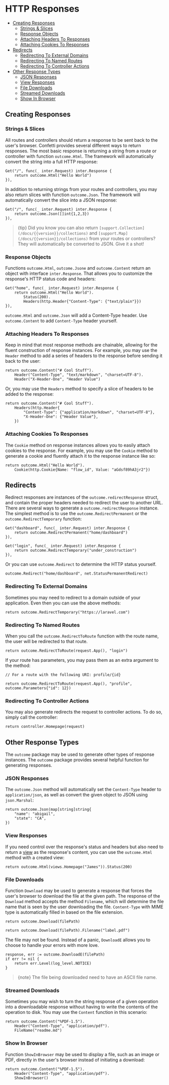 # HTTP Responses

- [Creating Responses](#creating-responses)
  - [Strings & Slices](#strings--slices)
  - [Response Objects](#response-objects)
  - [Attaching Headers To Responses](#attaching-headers-to-responses)
  - [Attaching Cookies To Responses](#attaching-cookies-to-responses)
- [Redirects](#redirects)
  - [Redirecting To External Domains](#redirecting-to-external-domains)
  - [Redirecting To Named Routes](#redirecting-to-named-routes)
  - [Redirecting To Controller Actions](#redirecting-to-controller-actions)
- [Other Response Types](#other-response-types)
  - [JSON Responses](#json-responses)
  - [View Responses](#view-responses)
  - [File Downloads](#file-downloads)
  - [Streamed Downloads](#streamed-downloads)
  - [Show In Browser](#show-in-browser)

## Creating Responses

### Strings & Slices

All routes and controllers should return a response to be sent back to the user's browser. Confetti provides several
different ways to return responses. The most basic response is returning a string from a route or controller with
function `outcome.Html`. The framework will automatically convert the string into a full HTTP response:

	Get("/", func(_ inter.Request) inter.Response {
		return outcome.Html("Hello World")
	}),

In addition to returning strings from your routes and controllers, you may also return slices with
function `outcome.Json`. The framework will automatically convert the slice into a JSON response:

	Get("/", func(_ inter.Request) inter.Response {
		return outcome.Json([]int{1,2,3})
	}),

> {tip} Did you know you can also return `[support.Collection](/docs/{{version}}/collections)` and `[support.Map](/docs/{{version}}/collections)` from your routes or controllers? They will automatically be converted to JSON. Give it a shot!

### Response Objects

Functions `outcome.Html`, `outcome.Jsone` and `outcome.Content` return an object with interface `inter.Response`. That
allows you to customize the response's HTTP status code and headers:

	Get("home", func(_ inter.Request) inter.Response {
		return outcome.Html("Hello World").
			Status(200).
			Headers(http.Header{"Content-Type": {"text/plain"}})
	}),

`outcome.Html` and `outcome.Json` will add a Content-Type header. Use `outcome.Content` to add `Content-Type` header
yourself.

### Attaching Headers To Responses

Keep in mind that most response methods are chainable, allowing for the fluent construction of response instances. For
example, you may use the `Header` method to add a series of headers to the response before sending it back to the user:

    return outcome.Content("# Cool Stuff").
		Header("Content-Type", "text/markdown", "charset=UTF-8").
		Header("X-Header-One", "Header Value")

Or, you may use the `Headers` method to specify a slice of headers to be added to the response:

    return outcome.Content("# Cool Stuff").
		Headers(http.Header{
            "Content-Type": {"application/markdown", "charset=UTF-8"},
            "X-Header-One": {"Header Value"},
        })

### Attaching Cookies To Responses

The `Cookie` method on response instances allows you to easily attach cookies to the response. For example, you may use
the `Cookie` method to generate a cookie and fluently attach it to the response instance like so:

    return outcome.Html("Hello World").
		Cookie(http.Cookie{Name: "flow_id", Value: "aGdsf89hA3jr2"})

## Redirects

Redirect responses are instances of the `outcome.redirectResponse` struct, and contain the proper headers needed to
redirect the user to another URL. There are several ways to generate a `outcome.redirectResponse` instance. The simplest
method is to use the `outcome.RedirectPermanent` or the `outcome.RedirectTemporary` function:

    Get("dashboard", func(_ inter.Request) inter.Response {
        return outcome.RedirectPermanent("home/dashboard")
    }),

    Get("login", func(_ inter.Request) inter.Response {
        return outcome.RedirectTemporary("under_construction")
    }),   

Or you can use `outcome.Redirect` to determine the HTTP status yourself.

    outcome.Redirect("home/dashboard", net.StatusPermanentRedirect)

### Redirecting To External Domains

Sometimes you may need to redirect to a domain outside of your application. Even then you can use the above methods:

    return outcome.RedirectTemporary("https://laravel.com")

### Redirecting To Named Routes

When you call the `outcome.RedirectToRoute` function with the route name, the user will be redirected to that route.

    return outcome.RedirectToRoute(request.App(), "login")

If your route has parameters, you may pass them as an extra argument to the method:

    // For a route with the following URI: profile/{id}

    return outcome.RedirectToRoute(request.App(), "profile", outcome.Parameters{"id": 12})

### Redirecting To Controller Actions

You may also generate redirects the request to controller actions. To do so, simply call the controller:

    return controller.Homepage(request)

## Other Response Types

The `outcome` package may be used to generate other types of response instances. The `outcome` package provides several
helpful function for generating responses.

### JSON Responses

The `outcome.Json` method will automatically set the `Content-Type` header to `application/json`, as well as convert the
given object to JSON using `json.Marshal`:

	return outcome.Json(map[string]string{
		"name": "abigail",
		"state": "CA",
	})

### View Responses

If you need control over the response's status and headers but also need to return a [view](/docs/{{version}}/views) as
the response's content, you can use the `outcome.Html` method with a created view:

    return outcome.Html(views.Homepage("James")).Status(200)

### File Downloads

Function `Download` may be used to generate a response that forces the user's browser to download the file at the given
path. The response of the `Download` method accepts the method `Filename`, which will determine the file name that is
seen by the user downloading the file. `Content-Type` with MIME type is automatically filled in based on the file
extension.

    return outcome.Download(filePath)

    return outcome.Download(filePath).Filename("label.pdf")

The file may not be found. Instead of a panic, `DownloadE` allows you to choose to handle your errors with more love.

    response, err := outcome.DownloadE(filePath)
    if err != nil {
        return err.Level(log_level.NOTICE)
    }

> {note} The file being downloaded need to have an ASCII file name.

### Streamed Downloads

Sometimes you may wish to turn the string response of a given operation into a downloadable response without having to
write the contents of the operation to disk. You may use the `Content` function in this scenario:

    return outcome.Content("%PDF-1.5").
		Header("Content-Type", "application/pdf").
        FileName("readme.md")

### Show In Browser

Function `ShowInBrowser` may be used to display a file, such as an image or PDF, directly in the user's browser instead
of initiating a download:

    return outcome.Content("%PDF-1.5").
        Header("Content-Type", "application/pdf").
        ShowInBrowser()